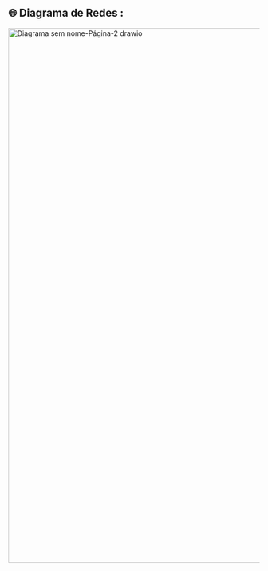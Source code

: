 ## 🌐 Diagrama de Redes :
<img width="1292" height="1073" alt="Diagrama sem nome-Página-2 drawio" src="https://github.com/user-attachments/assets/9fa038f8-de80-4432-aaa8-103cea8b2aea" />

